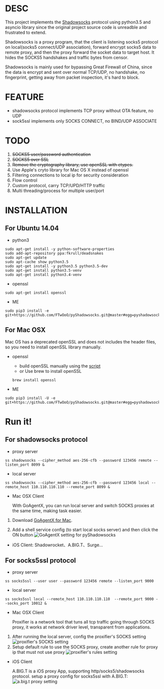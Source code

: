 # DESC

This project implements the [Shadowsocks](https://github.com/shadowsocks/shadowsocks) protocol using python3.5 and asyncio library
 since the original project source code is unreadble and frustrated to extend.

Shadowsocks is a proxy program, that the client is listening socks5 protocol on local(socks5 connect/UDP association), 
forward encrypt socks5 data to remote proxy, and then the proxy forward the socket data to target host. It hides the SOCKS5
 handshakes and traffic bytes from censor.

Shadowsocks is mainly used for bypassing Great Firewall of China, since the data is encrypt and sent over 
normal TCP/UDP, no handshake, no fingerprint, getting away from packet inspection, it's hard to block.

# FEATURE
* shadowsocks protocol implements TCP proxy without OTA feature, no UDP
* sock5ssl implements only SOCKS CONNECT, no BIND/UDP ASSOCIATE
  
 
# TODO

1. ~~SOCKS5 user/password authentication~~
2. ~~SOCKS5 over SSL~~
3. ~~Remove the cryptography library, use openSSL with ctypes.~~
4. Use Apple's cryto library for Mac OS X instead of openssl
5. Filtering connections to local ip for security consideration
6. Flow control
7. Custom protocol, carry TCP/UPD/HTTP traffic
8. Multi threading/process for multiple user/port

# INSTALLATION
## For Ubuntu 14.04
* python3

```
sudo apt-get install -y python-software-properties
sudo add-apt-repository ppa:fkrull/deadsnakes
sudo apt-get update
sudo apt-cache show python3.5
sudo apt-get install -y python3.5 python3.5-dev
sudo apt-get install python3.5-venv
sudo apt-get install python3.4-venv
```

* openssl

```shell
sudo apt-get install openssl
```

* ME

```shell
sudo pip3 install -e git+https://github.com/FTwOoO/pyShadowsocks.git@master#egg=pyshadowsocks
```

## For Mac OSX
Mac OS has a deprecated openSSL and does not includes the header files, so you need to install openSSL library manually.

* openssl
	* build openSSL manually using the [script](https://github.com/FTwO-O/Build_Mac_Command_Line_Tools/blob/master/openssl.sh) 
	* or Use brew to install openSSL
	
	```shell
	brew install openssl
	```
* ME

```shell
sudo pip3 install -U -e git+https://github.com/FTwOoO/pyShadowsocks.git@master#egg=pyshadowsocks
```

# Run it!

## For shadowsocks protocol

* proxy server

```shell
ss shadowsocks --cipher_method aes-256-cfb --password 123456 remote --listen_port 8099 &
```

* local server

```shell
ss shadowsocks --cipher_method aes-256-cfb --password 123456 local --remote_host 110.110.110.110 --remote_port 8099 &
```
   
* Mac OSX Client

    With GoAgentX, you can run local server and switch SOCKS proxies at the same time, making task easier. 

1. Download [GoAgentX for Mac](https://goagentx.googlecode.com/files/GoAgentX-v2.2.9.dmg).

2. Add a shell service config (to start local socks server) and then click the ON button
![GoAgentX setting for pyShadowsocks](screenshots/goagentx_shell_service_config.png)

* iOS Client: Shadowrocket、A.BIG.T、Surge...

## For socks5ssl protocol
    
* proxy server

```shell
ss socks5ssl --user user --password 123456 remote --listen_port 9000
```
    
* local server

```shell
ss socks5ssl local --remote_host 110.110.110.110  --remote_port 9000 --socks_port 10012 & 
```

* Mac OSX Client

    Proxifier is a network tool that tuns all tcp traffic going through SOCKS proxy, it works at network driver level, transparent from applications.

1. After running the local server, config the proxifier's SOCKS setting
    ![proxifier's SOCKS setting](screenshots/proxifier_socks_setting.png)
2. Setup default rule to use the SOCKS proxy, create another rule for proxy ip that  must not use proxy 
    ![proxifier's rules setting](screenshots/proxifier_rules_setting.png)

* iOS Client

    A.BIG.T is a iOS proxy App, supporting http/socks5/shadowsocks protocol. 
    setup a proxy config for socks5ssl with A.BIG.T: 
    ![a.big.t proxy setting](screenshots/abigt_setting.png)

